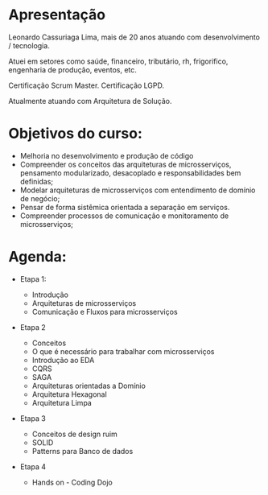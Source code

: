 # Apresentação

Leonardo Cassuriaga Lima, mais de 20 anos atuando com desenvolvimento / tecnologia.

Atuei em setores como saúde, financeiro, tributário, rh, frigorifico, engenharia de produção, eventos, etc.

Certificação Scrum Master.
Certificação LGPD.

Atualmente atuando com Arquitetura de Solução.

# Objetivos do curso:

- Melhoria no desenvolvimento e produção de código
- Compreender os conceitos das arquiteturas de microsserviços, pensamento modularizado, desacoplado e responsabilidades bem definidas;
- Modelar arquiteturas de microsserviços com entendimento de domínio de negócio;
- Pensar de forma sistêmica orientada a separação em serviços.
- Compreender processos de comunicação e monitoramento de microsserviços;

# Agenda:

- Etapa 1:
    - Introdução
    - Arquiteturas de microsserviços
    - Comunicação e Fluxos para microsserviços

- Etapa 2
    - Conceitos
    - O que é necessário para trabalhar com microsserviços
    - Introdução ao EDA
    - CQRS
    - SAGA
    - Arquiteturas orientadas a Domínio
    - Arquitetura Hexagonal
    - Arquitetura Limpa

- Etapa 3
    - Conceitos de design ruim
    - SOLID
    - Patterns para Banco de dados

- Etapa 4
    - Hands on - Coding Dojo
